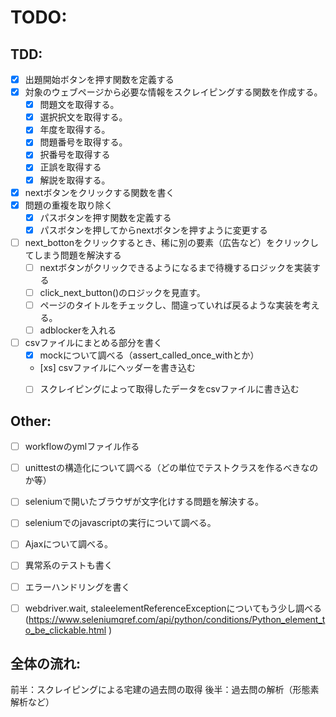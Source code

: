 # TODO:
## TDD:
- [x] 出題開始ボタンを押す関数を定義する
- [x] 対象のウェブページから必要な情報をスクレイピングする関数を作成する。
    - [x] 問題文を取得する。
    - [x] 選択択文を取得する。
    - [x] 年度を取得する。
    - [x] 問題番号を取得する。
    - [x] 択番号を取得する
    - [x] 正誤を取得する
    - [x] 解説を取得する。
- [x] nextボタンをクリックする関数を書く　
- [x] 問題の重複を取り除く
    - [x] パスボタンを押す関数を定義する
    - [x] パスボタンを押してからnextボタンを押すように変更する
- [ ] next_bottonをクリックするとき、稀に別の要素（広告など）をクリックしてしまう問題を解決する
    - [ ] nextボタンがクリックできるようになるまで待機するロジックを実装する
    - [ ] click_next_button()のロジックを見直す。
    - [ ] ページのタイトルをチェックし、間違っていれば戻るような実装を考える。
    - [ ] adblockerを入れる
- [ ] csvファイルにまとめる部分を書く
    - [x] mockについて調べる（assert_called_once_withとか）
    - [xs] csvファイルにヘッダーを書き込む
    - [ ] スクレイピングによって取得したデータをcsvファイルに書き込む


## Other:
- [ ] workflowのymlファイル作る
- [ ] unittestの構造化について調べる（どの単位でテストクラスを作るべきなのか等）
- [ ] seleniumで開いたブラウザが文字化けする問題を解決する。

- [ ] seleniumでのjavascriptの実行について調べる。
- [ ] Ajaxについて調べる。

- [ ] 異常系のテストも書く
- [ ] エラーハンドリングを書く
- [ ] webdriver.wait, staleelementReferenceExceptionについてもう少し調べる(https://www.seleniumqref.com/api/python/conditions/Python_element_to_be_clickable.html
)


## 全体の流れ:
前半：スクレイピングによる宅建の過去問の取得
後半：過去問の解析（形態素解析など）


